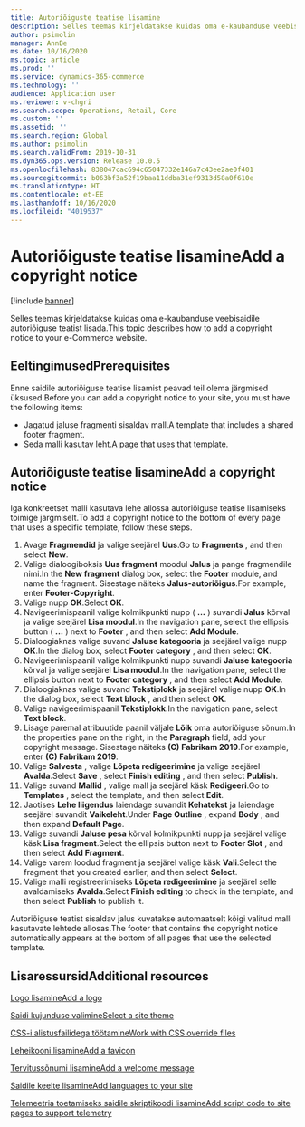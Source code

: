 ```yaml
---
title: Autoriõiguste teatise lisamine
description: Selles teemas kirjeldatakse kuidas oma e-kaubanduse veebisaidile autoriõiguse teatist lisada.
author: psimolin
manager: AnnBe
ms.date: 10/16/2020
ms.topic: article
ms.prod: ''
ms.service: dynamics-365-commerce
ms.technology: ''
audience: Application user
ms.reviewer: v-chgri
ms.search.scope: Operations, Retail, Core
ms.custom: ''
ms.assetid: ''
ms.search.region: Global
ms.author: psimolin
ms.search.validFrom: 2019-10-31
ms.dyn365.ops.version: Release 10.0.5
ms.openlocfilehash: 838047cac694c65047332e146a7c43ee2ae0f401
ms.sourcegitcommit: b063bf3a52f19baa11ddba31ef9313d58a0f610e
ms.translationtype: HT
ms.contentlocale: et-EE
ms.lasthandoff: 10/16/2020
ms.locfileid: "4019537"
---
```

# <a name="add-a-copyright-notice"></a><span data-ttu-id="2bd61-103">Autoriõiguste teatise lisamine</span><span class="sxs-lookup"><span data-stu-id="2bd61-103">Add a copyright notice</span></span>

[!include [banner](includes/banner.md)]

<span data-ttu-id="2bd61-104">Selles teemas kirjeldatakse kuidas oma e-kaubanduse veebisaidile autoriõiguse teatist lisada.</span><span class="sxs-lookup"><span data-stu-id="2bd61-104">This topic describes how to add a copyright notice to your e-Commerce website.</span></span>

## <a name="prerequisites"></a><span data-ttu-id="2bd61-105">Eeltingimused</span><span class="sxs-lookup"><span data-stu-id="2bd61-105">Prerequisites</span></span>

<span data-ttu-id="2bd61-106">Enne saidile autoriõiguse teatise lisamist peavad teil olema järgmised üksused.</span><span class="sxs-lookup"><span data-stu-id="2bd61-106">Before you can add a copyright notice to your site, you must have the following items:</span></span>

- <span data-ttu-id="2bd61-107">Jagatud jaluse fragmenti sisaldav mall.</span><span class="sxs-lookup"><span data-stu-id="2bd61-107">A template that includes a shared footer fragment.</span></span>
- <span data-ttu-id="2bd61-108">Seda malli kasutav leht.</span><span class="sxs-lookup"><span data-stu-id="2bd61-108">A page that uses that template.</span></span>

## <a name="add-a-copyright-notice"></a><span data-ttu-id="2bd61-109">Autoriõiguste teatise lisamine</span><span class="sxs-lookup"><span data-stu-id="2bd61-109">Add a copyright notice</span></span>

<span data-ttu-id="2bd61-110">Iga konkreetset malli kasutava lehe allossa autoriõiguse teatise lisamiseks toimige järgmiselt.</span><span class="sxs-lookup"><span data-stu-id="2bd61-110">To add a copyright notice to the bottom of every page that uses a specific template, follow these steps.</span></span>

1. <span data-ttu-id="2bd61-111">Avage **Fragmendid** ja valige seejärel **Uus**.</span><span class="sxs-lookup"><span data-stu-id="2bd61-111">Go to **Fragments** , and then select **New**.</span></span>
1. <span data-ttu-id="2bd61-112">Valige dialoogiboksis **Uus fragment** moodul **Jalus** ja pange fragmendile nimi.</span><span class="sxs-lookup"><span data-stu-id="2bd61-112">In the **New fragment** dialog box, select the **Footer** module, and name the fragment.</span></span> <span data-ttu-id="2bd61-113">Sisestage näiteks **Jalus-autoriõigus**.</span><span class="sxs-lookup"><span data-stu-id="2bd61-113">For example, enter **Footer-Copyright**.</span></span>
1. <span data-ttu-id="2bd61-114">Valige nupp **OK**.</span><span class="sxs-lookup"><span data-stu-id="2bd61-114">Select **OK**.</span></span>
1. <span data-ttu-id="2bd61-115">Navigeerimispaanil valige kolmikpunkti nupp ( **...** ) suvandi **Jalus** kõrval ja valige seejärel **Lisa moodul**.</span><span class="sxs-lookup"><span data-stu-id="2bd61-115">In the navigation pane, select the ellipsis button ( **...** ) next to **Footer** , and then select **Add Module**.</span></span>
1. <span data-ttu-id="2bd61-116">Dialoogiaknas valige suvand **Jaluse kategooria** ja seejärel valige nupp **OK**.</span><span class="sxs-lookup"><span data-stu-id="2bd61-116">In the dialog box, select **Footer category** , and then select **OK**.</span></span>
1. <span data-ttu-id="2bd61-117">Navigeerimispaanil valige kolmikpunkti nupp suvandi **Jaluse kategooria** kõrval ja valige seejärel **Lisa moodul**.</span><span class="sxs-lookup"><span data-stu-id="2bd61-117">In the navigation pane, select the ellipsis button next to **Footer category** , and then select **Add Module**.</span></span>
1. <span data-ttu-id="2bd61-118">Dialoogiaknas valige suvand **Tekstiplokk** ja seejärel valige nupp **OK**.</span><span class="sxs-lookup"><span data-stu-id="2bd61-118">In the dialog box, select **Text block** , and then select **OK**.</span></span>
1. <span data-ttu-id="2bd61-119">Valige navigeerimispaanil **Tekstiplokk**.</span><span class="sxs-lookup"><span data-stu-id="2bd61-119">In the navigation pane, select **Text block**.</span></span>
1. <span data-ttu-id="2bd61-120">Lisage paremal atribuutide paanil väljale **Lõik** oma autoriõiguse sõnum.</span><span class="sxs-lookup"><span data-stu-id="2bd61-120">In the properties pane on the right, in the **Paragraph** field, add your copyright message.</span></span> <span data-ttu-id="2bd61-121">Sisestage näiteks **(C) Fabrikam 2019**.</span><span class="sxs-lookup"><span data-stu-id="2bd61-121">For example, enter **(C) Fabrikam 2019**.</span></span>
1. <span data-ttu-id="2bd61-122">Valige **Salvesta** , valige **Lõpeta redigeerimine** ja valige seejärel **Avalda**.</span><span class="sxs-lookup"><span data-stu-id="2bd61-122">Select **Save** , select **Finish editing** , and then select **Publish**.</span></span>
1. <span data-ttu-id="2bd61-123">Valige suvand **Mallid** , valige mall ja seejärel käsk **Redigeeri**.</span><span class="sxs-lookup"><span data-stu-id="2bd61-123">Go to **Templates** , select the template, and then select **Edit**.</span></span>
1. <span data-ttu-id="2bd61-124">Jaotises **Lehe liigendus** laiendage suvandit **Kehatekst** ja laiendage seejärel suvandit **Vaikeleht**.</span><span class="sxs-lookup"><span data-stu-id="2bd61-124">Under **Page Outline** , expand **Body** , and then expand **Default Page**.</span></span>
1. <span data-ttu-id="2bd61-125">Valige suvandi **Jaluse pesa** kõrval kolmikpunkti nupp ja seejärel valige käsk **Lisa fragment**.</span><span class="sxs-lookup"><span data-stu-id="2bd61-125">Select the ellipsis button next to **Footer Slot** , and then select **Add Fragment**.</span></span>
1. <span data-ttu-id="2bd61-126">Valige varem loodud fragment ja seejärel valige käsk **Vali**.</span><span class="sxs-lookup"><span data-stu-id="2bd61-126">Select the fragment that you created earlier, and then select **Select**.</span></span>
1. <span data-ttu-id="2bd61-127">Valige malli registreerimiseks **Lõpeta redigeerimine** ja seejärel selle avaldamiseks **Avalda**.</span><span class="sxs-lookup"><span data-stu-id="2bd61-127">Select **Finish editing** to check in the template, and then select **Publish** to publish it.</span></span>

<span data-ttu-id="2bd61-128">Autoriõiguse teatist sisaldav jalus kuvatakse automaatselt kõigi valitud malli kasutavate lehtede allosas.</span><span class="sxs-lookup"><span data-stu-id="2bd61-128">The footer that contains the copyright notice automatically appears at the bottom of all pages that use the selected template.</span></span>

## <a name="additional-resources"></a><span data-ttu-id="2bd61-129">Lisaressursid</span><span class="sxs-lookup"><span data-stu-id="2bd61-129">Additional resources</span></span>

[<span data-ttu-id="2bd61-130">Logo lisamine</span><span class="sxs-lookup"><span data-stu-id="2bd61-130">Add a logo</span></span>](add-logo.md)

[<span data-ttu-id="2bd61-131">Saidi kujunduse valimine</span><span class="sxs-lookup"><span data-stu-id="2bd61-131">Select a site theme</span></span>](select-site-theme.md)

[<span data-ttu-id="2bd61-132">CSS-i alistusfailidega töötamine</span><span class="sxs-lookup"><span data-stu-id="2bd61-132">Work with CSS override files</span></span>](css-override-files.md)

[<span data-ttu-id="2bd61-133">Leheikooni lisamine</span><span class="sxs-lookup"><span data-stu-id="2bd61-133">Add a favicon</span></span>](add-favicon.md)

[<span data-ttu-id="2bd61-134">Tervitussõnumi lisamine</span><span class="sxs-lookup"><span data-stu-id="2bd61-134">Add a welcome message</span></span>](add-welcome-message.md)

[<span data-ttu-id="2bd61-135">Saidile keelte lisamine</span><span class="sxs-lookup"><span data-stu-id="2bd61-135">Add languages to your site</span></span>](add-languages-to-site.md)

[<span data-ttu-id="2bd61-136">Telemeetria toetamiseks saidile skriptikoodi lisamine</span><span class="sxs-lookup"><span data-stu-id="2bd61-136">Add script code to site pages to support telemetry</span></span>](add-telemetry.md)

